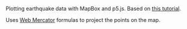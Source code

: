 Plotting earthquake data with MapBox and p5.js. Based on [this tutorial](https://www.youtube.com/watch?v=ZiYdOwOrGyc&t=138s).


Uses [Web Mercator](https://en.wikipedia.org/wiki/Web_Mercator) formulas to project the points on the map. 